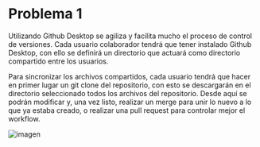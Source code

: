 <h1> Problema 1 </h1>
<p> Utilizando Github Desktop se agiliza y facilita mucho el proceso de control de versiones. Cada usuario colaborador tendrá que tener instalado Github Desktop, con ello se definirá un directorio que actuará como directorio compartido entre los usuarios.
</p>
<p>
Para sincronizar los archivos compartidos, cada usuario tendrá que hacer en primer lugar un git clone del repositorio, con esto se descargarán en el directorio seleccionado todos los archivos del repositorio. Desde aquí se podrán modificar y, una vez listo, realizar un merge para unir lo nuevo a lo que ya estaba creado, o realizar una pull request para controlar mejor el workflow.
</>
  
![imagen](https://user-images.githubusercontent.com/51059376/203122231-da9d0a76-6def-4b6f-8e71-1334bb7e182d.png)
 
